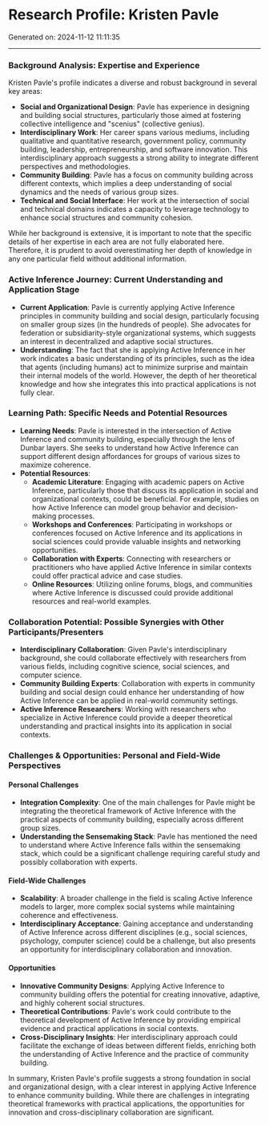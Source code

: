 # Research Profile: Kristen Pavle

Generated on: 2024-11-12 11:11:35

---

### Background Analysis: Expertise and Experience

Kristen Pavle's profile indicates a diverse and robust background in several key areas:

- **Social and Organizational Design**: Pavle has experience in designing and building social structures, particularly those aimed at fostering collective intelligence and "scenius" (collective genius).
- **Interdisciplinary Work**: Her career spans various mediums, including qualitative and quantitative research, government policy, community building, leadership, entrepreneurship, and software innovation. This interdisciplinary approach suggests a strong ability to integrate different perspectives and methodologies.
- **Community Building**: Pavle has a focus on community building across different contexts, which implies a deep understanding of social dynamics and the needs of various group sizes.
- **Technical and Social Interface**: Her work at the intersection of social and technical domains indicates a capacity to leverage technology to enhance social structures and community cohesion.

While her background is extensive, it is important to note that the specific details of her expertise in each area are not fully elaborated here. Therefore, it is prudent to avoid overestimating her depth of knowledge in any one particular field without additional information.

### Active Inference Journey: Current Understanding and Application Stage

- **Current Application**: Pavle is currently applying Active Inference principles in community building and social design, particularly focusing on smaller group sizes (in the hundreds of people). She advocates for federation or subsidiarity-style organizational systems, which suggests an interest in decentralized and adaptive social structures.
- **Understanding**: The fact that she is applying Active Inference in her work indicates a basic understanding of its principles, such as the idea that agents (including humans) act to minimize surprise and maintain their internal models of the world. However, the depth of her theoretical knowledge and how she integrates this into practical applications is not fully clear.

### Learning Path: Specific Needs and Potential Resources

- **Learning Needs**: Pavle is interested in the intersection of Active Inference and community building, especially through the lens of Dunbar layers. She seeks to understand how Active Inference can support different design affordances for groups of various sizes to maximize coherence.
- **Potential Resources**:
  - **Academic Literature**: Engaging with academic papers on Active Inference, particularly those that discuss its application in social and organizational contexts, could be beneficial. For example, studies on how Active Inference can model group behavior and decision-making processes.
  - **Workshops and Conferences**: Participating in workshops or conferences focused on Active Inference and its applications in social sciences could provide valuable insights and networking opportunities.
  - **Collaboration with Experts**: Connecting with researchers or practitioners who have applied Active Inference in similar contexts could offer practical advice and case studies.
  - **Online Resources**: Utilizing online forums, blogs, and communities where Active Inference is discussed could provide additional resources and real-world examples.

### Collaboration Potential: Possible Synergies with Other Participants/Presenters

- **Interdisciplinary Collaboration**: Given Pavle's interdisciplinary background, she could collaborate effectively with researchers from various fields, including cognitive science, social sciences, and computer science.
- **Community Building Experts**: Collaboration with experts in community building and social design could enhance her understanding of how Active Inference can be applied in real-world community settings.
- **Active Inference Researchers**: Working with researchers who specialize in Active Inference could provide a deeper theoretical understanding and practical insights into its application in social contexts.

### Challenges & Opportunities: Personal and Field-Wide Perspectives

#### Personal Challenges
- **Integration Complexity**: One of the main challenges for Pavle might be integrating the theoretical framework of Active Inference with the practical aspects of community building, especially across different group sizes.
- **Understanding the Sensemaking Stack**: Pavle has mentioned the need to understand where Active Inference falls within the sensemaking stack, which could be a significant challenge requiring careful study and possibly collaboration with experts.

#### Field-Wide Challenges
- **Scalability**: A broader challenge in the field is scaling Active Inference models to larger, more complex social systems while maintaining coherence and effectiveness.
- **Interdisciplinary Acceptance**: Gaining acceptance and understanding of Active Inference across different disciplines (e.g., social sciences, psychology, computer science) could be a challenge, but also presents an opportunity for interdisciplinary collaboration and innovation.

#### Opportunities
- **Innovative Community Designs**: Applying Active Inference to community building offers the potential for creating innovative, adaptive, and highly coherent social structures.
- **Theoretical Contributions**: Pavle's work could contribute to the theoretical development of Active Inference by providing empirical evidence and practical applications in social contexts.
- **Cross-Disciplinary Insights**: Her interdisciplinary approach could facilitate the exchange of ideas between different fields, enriching both the understanding of Active Inference and the practice of community building.

In summary, Kristen Pavle's profile suggests a strong foundation in social and organizational design, with a clear interest in applying Active Inference to enhance community building. While there are challenges in integrating theoretical frameworks with practical applications, the opportunities for innovation and cross-disciplinary collaboration are significant.